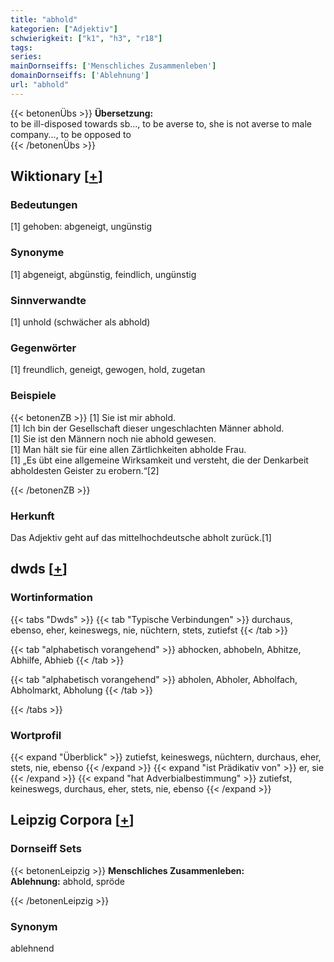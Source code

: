 ```yaml
---
title: "abhold"
kategorien: ["Adjektiv"]
schwierigkeit: ["k1", "h3", "r18"]
tags:
series:
mainDornseiffs: ['Menschliches Zusammenleben']
domainDornseiffs: ['Ablehnung']
url: "abhold"
---
```


{{< betonenÜbs >}}
**Übersetzung:**  
to be ill-disposed towards sb..., to be averse to, she is not averse to male company..., to be opposed to  
{{< /betonenÜbs >}}

## Wiktionary [[+](https://de.wiktionary.org/wiki/abhold)]

### Bedeutungen
[1] gehoben: abgeneigt, ungünstig  

### Synonyme
[1] abgeneigt, abgünstig, feindlich, ungünstig  

### Sinnverwandte
[1] unhold (schwächer als abhold)  

### Gegenwörter
[1] freundlich, geneigt, gewogen, hold, zugetan  

### Beispiele
{{< betonenZB >}}
[1] Sie ist mir abhold.  
[1] Ich bin der Gesellschaft dieser ungeschlachten Männer abhold.  
[1] Sie ist den Männern noch nie abhold gewesen.  
[1] Man hält sie für eine allen Zärtlichkeiten abholde Frau.  
[1] „Es übt eine allgemeine Wirksamkeit und versteht, die der Denkarbeit abholdesten Geister zu erobern.“[2]  

{{< /betonenZB >}}
### Herkunft
Das Adjektiv geht auf das mittelhochdeutsche abholt zurück.[1]  



## dwds [[+](https://www.dwds.de/wb/abhold)]

### Wortinformation
{{< tabs "Dwds" >}}
{{< tab "Typische Verbindungen" >}}
durchaus, ebenso, eher, keineswegs, nie, nüchtern, stets, zutiefst
{{< /tab >}}

{{< tab "alphabetisch vorangehend" >}}
abhocken, abhobeln, Abhitze, Abhilfe, Abhieb
{{< /tab >}}

{{< tab "alphabetisch vorangehend" >}}
abholen, Abholer, Abholfach, Abholmarkt, Abholung
{{< /tab >}}

{{< /tabs >}}

### Wortprofil
{{< expand "Überblick" >}} zutiefst, keineswegs, nüchtern, durchaus, eher, stets, nie, ebenso {{< /expand >}}
{{< expand "ist Prädikativ von" >}} er, sie {{< /expand >}}
{{< expand "hat Adverbialbestimmung" >}} zutiefst, keineswegs, durchaus, eher, stets, nie, ebenso {{< /expand >}}

## Leipzig Corpora [[+](https://corpora.uni-leipzig.de/en/res?word=abhold&corpusId=deu_newscrawl-public_2018)]

### Dornseiff Sets
{{< betonenLeipzig >}}
**Menschliches Zusammenleben:**  
**Ablehnung:** abhold, spröde  

{{< /betonenLeipzig >}}

### Synonym
ablehnend

